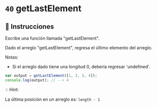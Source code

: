 # `40` getLastElement

## 📝 Instrucciones

Escribe una función llamada "getLastElement".

Dado el arreglo "getLastElement", regresa el último elemento del arreglo.

Notas:
* Si el arreglo dado tiene una longitud 0, debería regresar 'undefined'.

```Javascript
var output = getLastElement([1, 2, 3, 4]);
console.log(output); // --> 4
```

💡 Hint:

La última posición en un arreglo es: `length - 1`